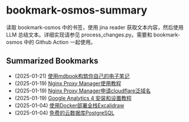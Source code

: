# bookmark-osmos-summary
读取 bookmark-osmos 中的书签，使用 jina reader 获取文本内容，然后使用 LLM 总结文本。详细实现请参见 process_changes.py。需要和 bookmark-osmos 中的 Github Action 一起使用。
    
## Summarized Bookmarks
- (2025-01-21) [使用mdbook构筑你自己的电子笔记](202501/2025-01-21-%E4%BD%BF%E7%94%A8mdbook%E6%9E%84%E7%AD%91%E4%BD%A0%E8%87%AA%E5%B7%B1%E7%9A%84%E7%94%B5%E5%AD%90%E7%AC%94%E8%AE%B0.md)
- (2025-01-19) [Nginx Proxy Manager使用教程](202501/2025-01-19-nginx-proxy-manager%E4%BD%BF%E7%94%A8%E6%95%99%E7%A8%8B.md)
- (2025-01-19) [Nginx Proxy Manager申请cloudflare泛域名](202501/2025-01-19-nginx-proxy-manager%E7%94%B3%E8%AF%B7cloudflare%E6%B3%9B%E5%9F%9F%E5%90%8D.md)
- (2025-01-19) [Google Analytics 4 安装和设置教程](202501/2025-01-19-google-analytics-4-%E5%AE%89%E8%A3%85%E5%92%8C%E8%AE%BE%E7%BD%AE%E6%95%99%E7%A8%8B.md)
- (2025-01-04) [使用Docker部署全栈Excalidraw](202501/2025-01-04-%E4%BD%BF%E7%94%A8docker%E9%83%A8%E7%BD%B2%E5%85%A8%E6%A0%88excalidraw.md)
- (2025-01-04) [免费的云数据库PostgreSQL ](202501/2025-01-04-%E5%85%8D%E8%B4%B9%E7%9A%84%E4%BA%91%E6%95%B0%E6%8D%AE%E5%BA%93postgresql.md)
